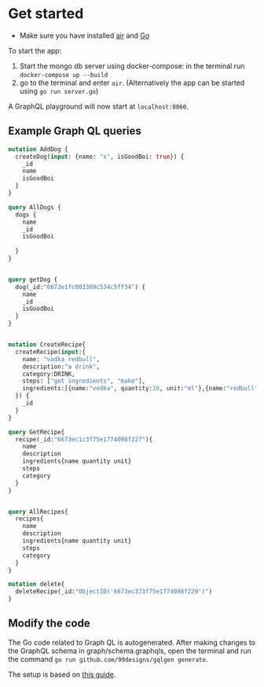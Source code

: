 # Get started
* Make sure you have installed [air](https://github.com/air-verse/air) and [Go](https://go.dev/)

To start the app:
1. Start the mongo db server using docker-compose: in the terminal run `docker-compose up --build` 
2. go to the terminal and enter `air`. 
(Alternatively the app can be started using `go run server.go`) 


A GraphQL playground will now start at `localhost:8060`.



## Example Graph QL queries 
```GraphQL
mutation AddDog {
  createDog(input: {name: "x", isGoodBoi: true}) {
    _id
    name
    isGoodBoi
  }
}

query AllDogs {
  dogs {
    name
    _id
    isGoodBoi
    
  }
}


query getDog {
  dog(_id:"6672e1fc003309c534c5ff34") {
    name
    _id
    isGoodBoi
  }
}


mutation CreateRecipe{
  createRecipe(input:{
    name: "vodka redbull",
    description:"a drink",
    category:DRINK,
    steps: ["get ingredients", "make"],
    ingredients:[{name:"vodka", quantity:20, unit:"ml"},{name:"redbull", quantity:20, unit:"ml"}]
  }) {
    _id
  }
}

query GetRecipe{
  recipe(_id:"6673ec1c3f75e1774098f227"){
    name
    description
    ingredients{name quantity unit}
    steps
    category
  }
}


query AllRecipes{
  recipes{
    name
    description
    ingredients{name quantity unit}
    steps
    category
  }
}

mutation delete{
  deleteRecipe(_id:"ObjectID('6673ec373f75e1774098f229')")
}
```


## Modify the code

The Go code related to Graph QL is autogenerated. After making changes to the GraphQL schema in graph/schema.graphqls, open the terminal and run the command `go run github.com/99designs/gqlgen generate`.

The setup is based on [this guide](https://www.howtographql.com/graphql-go/1-getting-started/).